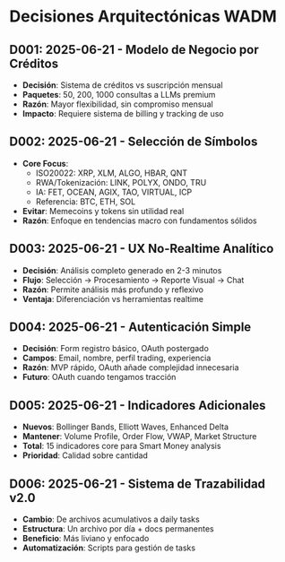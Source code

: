 # Decisiones Arquitectónicas WADM

## D001: 2025-06-21 - Modelo de Negocio por Créditos
- **Decisión**: Sistema de créditos vs suscripción mensual
- **Paquetes**: 50, 200, 1000 consultas a LLMs premium
- **Razón**: Mayor flexibilidad, sin compromiso mensual
- **Impacto**: Requiere sistema de billing y tracking de uso

## D002: 2025-06-21 - Selección de Símbolos
- **Core Focus**: 
  - ISO20022: XRP, XLM, ALGO, HBAR, QNT
  - RWA/Tokenización: LINK, POLYX, ONDO, TRU  
  - IA: FET, OCEAN, AGIX, TAO, VIRTUAL, ICP
  - Referencia: BTC, ETH, SOL
- **Evitar**: Memecoins y tokens sin utilidad real
- **Razón**: Enfoque en tendencias macro con fundamentos sólidos

## D003: 2025-06-21 - UX No-Realtime Analítico
- **Decisión**: Análisis completo generado en 2-3 minutos
- **Flujo**: Selección → Procesamiento → Reporte Visual → Chat
- **Razón**: Permite análisis más profundo y reflexivo
- **Ventaja**: Diferenciación vs herramientas realtime

## D004: 2025-06-21 - Autenticación Simple
- **Decisión**: Form registro básico, OAuth postergado
- **Campos**: Email, nombre, perfil trading, experiencia
- **Razón**: MVP rápido, OAuth añade complejidad innecesaria
- **Futuro**: OAuth cuando tengamos tracción

## D005: 2025-06-21 - Indicadores Adicionales
- **Nuevos**: Bollinger Bands, Elliott Waves, Enhanced Delta
- **Mantener**: Volume Profile, Order Flow, VWAP, Market Structure
- **Total**: 15 indicadores core para Smart Money analysis
- **Prioridad**: Calidad sobre cantidad

## D006: 2025-06-21 - Sistema de Trazabilidad v2.0
- **Cambio**: De archivos acumulativos a daily tasks
- **Estructura**: Un archivo por día + docs permanentes
- **Beneficio**: Más liviano y enfocado
- **Automatización**: Scripts para gestión de tasks
